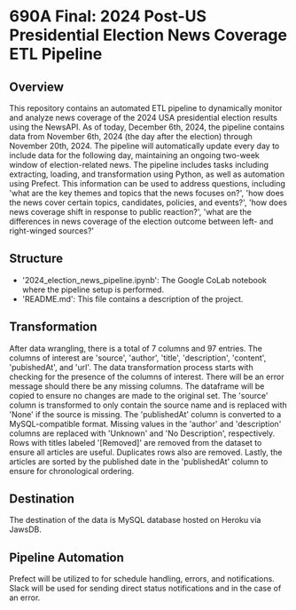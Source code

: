 # 690A Final: 2024 Post-US Presidential Election News Coverage ETL Pipeline
## Overview
This repository contains an automated ETL pipeline to dynamically monitor and analyze news coverage of the 2024 USA presidential election results using the NewsAPI. As of today, December 6th, 2024, the pipeline contains data from November 6th, 2024 (the day after the election) through November 20th, 2024. The pipeline will automatically update every day to include data for the following day, maintaining an ongoing two-week window of election-related news. The pipeline includes tasks including extracting, loading, and transformation using Python, as well as automation using Prefect. This information can be used to address questions, including 'what are the key themes and topics that the news focuses on?', 'how does the news cover certain topics, candidates, policies, and events?', 'how does news coverage shift in response to public reaction?', 'what are the differences in news coverage of the election outcome between left- and right-winged sources?'  

## Structure
- '2024_election_news_pipeline.ipynb': The Google CoLab notebook where the pipeline setup is performed.
- 'README.md': This file contains a description of the project.
  
## Transformation
After data wrangling, there is a total of 7 columns and 97 entries. The columns of interest are 'source', 'author', 'title', 'description', 'content', 'pubishedAt', and 'url'. The data transformation process starts with checking for the presence of the columns of interest. There will be an error message should there be any missing columns. The dataframe will be copied to ensure no changes are made to the original set. The 'source' column is transformed to only contain the source name and is replaced with 'None' if the source is missing. The 'publishedAt' column is converted to a MySQL-compatible format. Missing values in the 'author' and 'description' columns are replaced with 'Unknown' and 'No Description', respectively. Rows with titles labeled '[Removed]' are removed from the dataset to ensure all articles are useful. Duplicates rows also are removed. Lastly, the articles are sorted by the published date in the 'publishedAt' column to ensure for chronological ordering. 

## Destination
The destination of the data is MySQL database hosted on Heroku via JawsDB.

## Pipeline Automation
Prefect will be utilized to for schedule handling, errors, and notifications. Slack will be used for sending direct status notifications and in the case of an error. 
